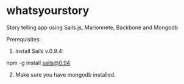 whatsyourstory
==============

Story telling app using Sails.js, Marionnete, Backbone and Mongodb

Prerequisites:

1. Install Sails v.0.9.4:

npm -g install sails@0.94

2. Make sure you have mongodb installed.